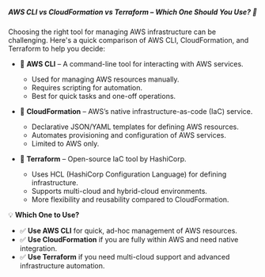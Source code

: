 ##### AWS CLI vs CloudFormation vs Terraform – Which One Should You Use? 🚀

Choosing the right tool for managing AWS infrastructure can be challenging. Here's a quick comparison of AWS CLI, CloudFormation, and Terraform to help you decide:

- 📌 **AWS CLI** – A command-line tool for interacting with AWS services.
  - Used for managing AWS resources manually.
  - Requires scripting for automation.
  - Best for quick tasks and one-off operations.

- 📌 **CloudFormation** – AWS’s native infrastructure-as-code (IaC) service.
  - Declarative JSON/YAML templates for defining AWS resources.
  - Automates provisioning and configuration of AWS services.
  - Limited to AWS only.

- 📌 **Terraform** – Open-source IaC tool by HashiCorp.
  - Uses HCL (HashiCorp Configuration Language) for defining infrastructure.
  - Supports multi-cloud and hybrid-cloud environments.
  - More flexibility and reusability compared to CloudFormation.

💡 **Which One to Use?**
- ✅ **Use AWS CLI** for quick, ad-hoc management of AWS resources.
- ✅ **Use CloudFormation** if you are fully within AWS and need native integration.
- ✅ **Use Terraform** if you need multi-cloud support and advanced infrastructure automation.
